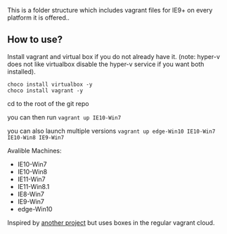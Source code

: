 This is a folder structure which includes vagrant files for IE9+ on every platform it is offered..

## How to use?

Install vagrant and virtual box if you do not already have it. (note: hyper-v does not like virtualbox disable the hyper-v service if you want both installed).

```
choco install virtualbox -y
choco install vagrant -y

```

cd to the root of the git repo

you can then run `vagrant up IE10-Win7`

you can also launch multiple versions `vagrant up edge-Win10 IE10-Win7 IE10-Win8 IE9-Win7`

Avalible Machines:

* IE10-Win7
* IE10-Win8
* IE11-Win7
* IE11-Win8.1
* IE8-Win7
* IE9-Win7
* edge-Win10


Inspired by [another project](https://github.com/markhuber/modern-ie-vagrant) but uses boxes in the regular vagrant cloud.
